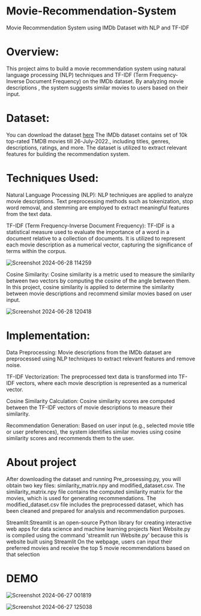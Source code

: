 # Movie-Recommendation-System
Movie Recommendation System using IMDb Dataset with NLP and TF-IDF

# Overview:

This project aims to build a movie recommendation system using natural language processing (NLP) techniques and TF-IDF (Term Frequency-Inverse Document Frequency) on the IMDb dataset. By analyzing movie descriptions , the system suggests similar movies to users based on their input.

# Dataset:

You can download the dataset [here](https://www.kaggle.com/datasets/ahsanaseer/top-rated-tmdb-movies-10k?fbclid=IwAR2MpWrWpcw2QNCv_FZg2l0sjBh9xAvhrqtnZBO9K-QS6PHI1aHkdB6qLa0)
The IMDb dataset contains set of 10k top-rated TMDB movies till 26-July-2022., including titles, genres, descriptions, ratings, and more. The dataset is utilized to extract relevant features for building the recommendation system. 

# Techniques Used:

Natural Language Processing (NLP): NLP techniques are applied to analyze movie descriptions. Text preprocessing methods such as tokenization, stop word removal, and stemming are employed to extract meaningful features from the text data.

TF-IDF (Term Frequency-Inverse Document Frequency): TF-IDF is a statistical measure used to evaluate the importance of a word in a document relative to a collection of documents. It is utilized to represent each movie description as a numerical vector, capturing the significance of terms within the corpus.

![Screenshot 2024-06-28 114259](https://github.com/Rishitamamidipalli/Movie-Recommendation-System/assets/123208162/0b74fc3d-5457-4085-864e-092bf5ee0478)


Cosine Similarity: Cosine similarity is a metric used to measure the similarity between two vectors by computing the cosine of the angle between them. In this project, cosine similarity is applied to determine the similarity between movie descriptions and recommend similar movies based on user input.

![Screenshot 2024-06-28 120418](https://github.com/Rishitamamidipalli/Movie-Recommendation-System/assets/123208162/5b1de81e-2e45-44d1-800d-fa1e6a058181)

# Implementation:

Data Preprocessing: Movie descriptions from the IMDb dataset are preprocessed using NLP techniques to extract relevant features and remove noise.

TF-IDF Vectorization: The preprocessed text data is transformed into TF-IDF vectors, where each movie description is represented as a numerical vector.

Cosine Similarity Calculation: Cosine similarity scores are computed between the TF-IDF vectors of movie descriptions to measure their similarity.

Recommendation Generation: Based on user input (e.g., selected movie title or user preferences), the system identifies similar movies using cosine similarity scores and recommends them to the user.

# About project 

After downloading the dataset and running Pre_prosessing.py, you will obtain two key files: similarity_matrix.npy and modified_dataset.csv. The similarity_matrix.npy file contains the computed similarity matrix for the movies, which is used for generating recommendations. The modified_dataset.csv file includes the preprocessed dataset, which has been cleaned and prepared for analysis and recommendation purposes.

Streamlit:Streamlit is an open-source Python library for creating interactive web apps for data science and machine learning projects
Next Website.py is compiled using the command 'streamlit run Website.py' because this is website built using Streamlit 
On the webpage, users can input their preferred movies and receive the top 5 movie recommendations based on that selection

# DEMO

![Screenshot 2024-06-27 001819](https://github.com/Rishitamamidipalli/Movie-Recommendation-System/assets/123208162/18c09ae8-772e-4646-b01e-3bf9fec204d1)

![Screenshot 2024-06-27 125038](https://github.com/Rishitamamidipalli/Movie-Recommendation-System/assets/123208162/dc3cfa9b-87f8-4ed7-91b6-3b4411f6a9ef)
